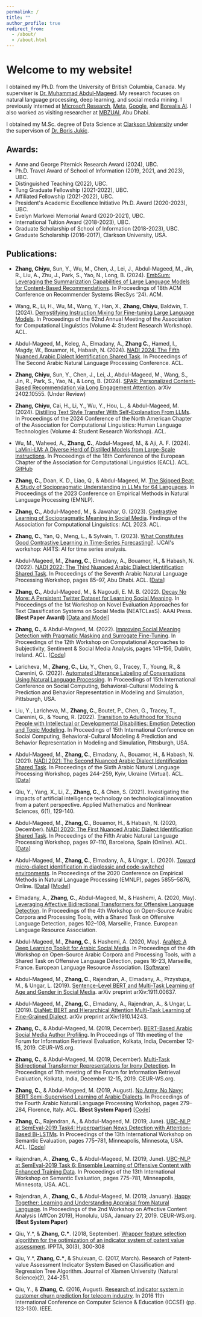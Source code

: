 ```yaml
---
permalink: /
title: ""
author_profile: true
redirect_from: 
  - /about/
  - /about.html
---
```

# Welcome to my website!

I obtained my Ph.D. from the University of British Columbia, Canada. My superviser is [Dr. Muhammad Abdul-Mageed](https://mageed.arts.ubc.ca/). My research focuses on natural language processing, deep learning, and social media mining. I previously interned at [Microsoft Research](https://www.microsoft.com/en-us/research/), [Meta](https://research.facebook.com/), [Google](https://research.google/), and [Borealis AI](https://www.borealisai.com/). I also worked as visiting researcher at [MBZUAI](https://mbzuai.ac.ae/), Abu Dhabi. 

I obtained my M.Sc. degree of Data Science at [Clarkson University](https://www.clarkson.edu/) under the supervison of [Dr. Boris Jukic](https://www.clarkson.edu/people/boris-jukic).

## Awards:
* Anne and George Piternick Research Award (2024), UBC.
* Ph.D. Travel Award of School of Information (2019, 2021, and 2023), UBC.
* Distinguished Teaching (2022), UBC.
* Tung Graduate Fellowship (2021-2022), UBC.
* Affiliated Fellowship (2021-2022), UBC.
* President's Academic Excellence Initiative Ph.D. Award (2020-2023), UBC.
* Evelyn Markwei Memorial Award (2020-2021), UBC.
* International Tuition Award (2018-2023), UBC.
* Graduate Scholarship of School of Information (2018-2023), UBC. 
* Graduate Scholarship (2016-2017), Clarkson University, USA.

## Publications:
* **Zhang, Chiyu**, Sun, Y., Wu, M., Chen, J., Lei, J., Abdul-Mageed, M., Jin, R., Liu, A., Zhu, J., Park, S., Yao, N., Long, B. (2024). [EmbSum: Leveraging the Summarization Capabilities of Large Language Models for Content-Based Recommendations](https://arxiv.org/pdf/2405.11441). In Proceedings of 18th ACM Conference on Recommender Systems (RecSys '24). ACM.

* Wang, R., Li, H., Wu, M., Wang, Y., Han, X., **Zhang, Chiyu**, Baldwin, T. (2024). [Demystifying Instruction Mixing for Fine-tuning Large Language Models](https://aclanthology.org/2024.acl-srw.15.pdf). In Proceedings of the 62nd Annual Meeting of the Association for Computational Linguistics (Volume 4: Student Research Workshop). ACL. 

* Abdul-Mageed, M., Keleg, A., Elmadany, A., **Zhang C.**, Hamed, I., Magdy, W., Bouamor, H., Habash, N. (2024). [NADI 2024: The Fifth Nuanced Arabic Dialect Identification Shared Task](https://arxiv.org/pdf/2407.04910). In Proceedings of The Second Arabic Natural Language Processing Conference. ACL. 

* **Zhang, Chiyu**, Sun, Y., Chen, J., Lei, J., Abdul-Mageed, M., Wang, S., Jin, R., Park, S., Yao, N., & Long, B. (2024). [SPAR: Personalized Content-Based Recommendation via Long Engagement Attention](https://arxiv.org/abs/2402.10555). arXiv 2402.10555. (Under Review)

* **Zhang, Chiyu**, Cai, H., Li, Y., Wu, Y., Hou, L., & Abdul-Mageed, M. (2024). [Distilling Text Style Transfer With Self-Explanation From LLMs](https://arxiv.org/abs/2403.01106). In Proceedings of the 2024 Conference of the North American Chapter of the Association for Computational Linguistics: Human Language Technologies (Volume 4: Student Research Workshop). ACL. 


* Wu, M., Waheed, A., **Zhang, C.**, Abdul-Mageed, M., & Aji, A. F. (2024). [LaMini-LM: A Diverse Herd of Distilled Models from Large-Scale Instructions](https://arxiv.org/abs/2304.14402). In Proceedings of the 18th Conference of the European Chapter of the Association for Computational Linguistics (EACL). ACL. [GitHub](https://github.com/mbzuai-nlp/LaMini-LM/)

* **Zhang, C.**, Doan, K. D., Liao, Q., & Abdul-Mageed, M. [The Skipped Beat: A Study of Sociopragmatic Understanding in LLMs for 64 Languages](). In Proceedings of the 2023 Conference on Empirical Methods in Natural Language Processing (EMNLP).

* **Zhang, C.**, Abdul-Mageed, M., & Jawahar, G. (2023). [Contrastive Learning of Sociopragmatic Meaning in Social Media](https://arxiv.org/abs/2203.07648). Findings of the Association for Computational Linguistics: ACL 2023. ACL.


* **Zhang, C.**, Yan, Q., Meng, L., & Sylvain, T. (2023). [What Constitutes Good Contrastive Learning in Time-Series Forecasting?](https://arxiv.org/abs/2306.12086). IJCAI's workshop: AI4TS: AI for time series analysis.

* Abdul-Mageed, M., **Zhang, C.**, Elmadany, A., Bouamor, H., & Habash, N. (2022). [NADI 2022: The Third Nuanced Arabic Dialect Identification Shared Task](https://aclanthology.org/2022.wanlp-1.9/). In Proceedings of the Seventh Arabic Natural Language Processing Workshop, pages 85–97, Abu Dhabi. ACL. [[Data](https://nadi.dlnlp.ai/2022/)]

* **Zhang, C.**, Abdul-Mageed, M., & Nagoudi, E. M. B. (2022). [Decay No More: A Persistent Twitter Dataset for Learning Social Meaning](https://arxiv.org/pdf/2204.04611.pdf). In Proceedings of the 1st Workshop on Novel Evaluation Approaches for Text Classification Systems on Social Media (NEATCLasS). AAAI Press. **(Best Paper Award)** [[Data and Model](https://github.com/chiyuzhang94/PTSM)]

* **Zhang, C.**, & Abdul-Mageed, M. (2022). [Improving Social Meaning Detection with Pragmatic Masking and Surrogate Fine-Tuning](https://arxiv.org/abs/2108.00356). In Proceedings of the 12th Workshop on Computational Approaches to Subjectivity, Sentiment & Social Media Analysis, pages 141–156, Dublin, Ireland. ACL. [[Code](https://github.com/chiyuzhang94/PMLM-SFT)]

* Laricheva, M., **Zhang, C.**, Liu, Y., Chen, G., Tracey, T., Young, R., & Carenini, G. (2022). [Automated Utterance Labeling of Conversations Using Natural Language Processing](https://arxiv.org/abs/2208.06525). In Proceedings of 15th International Conference on Social Computing, Behavioral-Cultural Modeling & Prediction and Behavior Representation in Modeling and Simulation, Pittsburgh, USA.

* Liu, Y., Laricheva, M., **Zhang, C.**, Boutet, P., Chen, G., Tracey, T., Carenini, G., & Young, R. (2022). [Transition to Adulthood for Young People with Intellectual or Developmental Disabilities: Emotion Detection and Topic Modeling](). In Proceedings of 15th International Conference on Social Computing, Behavioral-Cultural Modeling & Prediction and Behavior Representation in Modeling and Simulation, Pittsburgh, USA.

* Abdul-Mageed, M., **Zhang, C.**, Elmadany, A., Bouamor, H., & Habash, N. (2021). [NADI 2021: The Second Nuanced Arabic Dialect Identification Shared Task](https://aclanthology.org/2021.wanlp-1.28.pdf). In Proceedings of the Sixth Arabic Natural Language Processing Workshop, pages 244–259, Kyiv, Ukraine (Virtual). ACL. [[Data](https://github.com/UBC-NLP/nadi)]

* Qiu, Y., Yang, X., Li, Z., **Zhang, C.**, & Chen, S. (2021). Investigating the impacts of artificial intelligence technology on technological innovation from a patent perspective. Applied Mathematics and Nonlinear Sciences, 6(1), 129-140.

* Abdul-Mageed, M., **Zhang, C.**, Bouamor, H., & Habash, N. (2020, December). [NADI 2020: The First Nuanced Arabic Dialect Identification Shared Task](https://aclanthology.org/2020.wanlp-1.9.pdf). In Proceedings of the Fifth Arabic Natural Language Processing Workshop, pages 97–110, Barcelona, Spain (Online). ACL. [[Data](https://github.com/UBC-NLP/nadi)]

* Abdul-Mageed, M., **Zhang, C.**, Elmadany, A., & Ungar, L. (2020). [Toward micro-dialect identification in diaglossic and code-switched environments](https://aclanthology.org/2020.emnlp-main.472/). In Proceedings of the 2020 Conference on Empirical Methods in Natural Language Processing (EMNLP), pages 5855–5876, Online. [[Data](https://github.com/UBC-NLP/microdialects)] [[Model](https://huggingface.co/UBC-NLP/MARBERT)]

* Elmadany, A., **Zhang, C.**, Abdul-Mageed, M., & Hashemi, A. (2020, May). [Leveraging Affective Bidirectional Transformers for Offensive Language Detection](https://aclanthology.org/2020.osact-1.17/). In Proceedings of the 4th Workshop on Open-Source Arabic Corpora and Processing Tools, with a Shared Task on Offensive Language Detection, pages 102–108, Marseille, France. European Language Resource Association.

* Abdul-Mageed, M., **Zhang, C.**, & Hashemi, A. (2020, May). [AraNet: A Deep Learning Toolkit for Arabic Social Media](https://aclanthology.org/2020.osact-1.3/?ref=https://githubhelp.com). In Proceedings of the 4th Workshop on Open-Source Arabic Corpora and Processing Tools, with a Shared Task on Offensive Language Detection, pages 16–23, Marseille, France. European Language Resource Association. [[Software](https://github.com/UBC-NLP/aranet)]

* Abdul-Mageed, M., **Zhang, C.**, Rajendran, A., Elmadany, A., Przystupa, M., & Ungar, L. (2019). [Sentence-Level BERT and Multi-Task Learning of Age and Gender in Social Media](https://arxiv.org/pdf/1911.00637.pdf). arXiv preprint arXiv:1911.00637.

* Abdul-Mageed, M., **Zhang, C.**, Elmadany, A., Rajendran, A., & Ungar, L. (2019). [DiaNet: BERT and Hierarchical Attention Multi-Task Learning of Fine-Grained Dialect](https://arxiv.org/pdf/1910.14243.pdf). arXiv preprint arXiv:1910.14243.

* **Zhang, C.**, & Abdul-Mageed, M. (2019, December). [BERT-Based Arabic Social Media Author Profiling](http://ceur-ws.org/Vol-2517/T2-2.pdf). In Proceedings of 11th meeting of the Forum for Information Retrieval Evaluation, Kolkata, India, December 12-15, 2019. CEUR-WS.org.

* **Zhang, C.**, & Abdul-Mageed, M. (2019, December). [Multi-Task Bidirectional Transformer Representations for Irony Detection](http://ceur-ws.org/Vol-2517/T4-2.pdf). In Proceedings of 11th meeting of the Forum for Information Retrieval Evaluation, Kolkata, India, December 12-15, 2019. CEUR-WS.org.

* **Zhang, C.**, & Abdul-Mageed, M. (2019, August). [No Army, No Navy: BERT Semi-Supervised Learning of Arabic Dialects](https://aclanthology.org/W19-4637.pdf). In Proceedings of the Fourth Arabic Natural Language Processing Workshop, pages 279–284, Florence, Italy. ACL. **(Best System Paper)** [[Code](https://github.com/chiyuzhang94/UBCNLP-MADAR_2019)]

* **Zhang, C.**, Rajendran, A., & Abdul-Mageed, M. (2019, June). [UBC-NLP at SemEval-2019 Task4: Hyperpartisan News Detection with Attention-Based Bi-LSTMs](https://aclanthology.org/S19-2136/). In Proceedings of the 13th International Workshop on Semantic Evaluation, pages 775–781, Minneapolis, Minnesota, USA. ACL. [[Code](https://github.com/chiyuzhang94/SemEval-2019-Hyperpartisan)]

* Rajendran, A., **Zhang, C.**, & Abdul-Mageed, M. (2019, June). [UBC-NLP at SemEval-2019 Task
6: Ensemble Learning of Offensive Content with Enhanced Training Data](https://aclanthology.org/S19-2136/). In Proceedings of the 13th International Workshop on Semantic Evaluation, pages 775–781, Minneapolis, Minnesota, USA. ACL.

* Rajendran, A., **Zhang, C.**, & Abdul-Mageed, M. (2019, January). [Happy Together: Learning and Understanding Appraisal from Natural Language](http://ceur-ws.org/Vol-2328/2_paper_24.pdf). In Proceedings of the 2nd Workshop on Affective Content Analysis (AffCon 2019), Honolulu, USA, January 27, 2019. CEUR-WS.org. **(Best System Paper)**

* Qiu, Y.\*, & **Zhang, C.\***. (2018, September). [Wrapper feature selection algorithm for the optimization of an indicator system of patent value assessment](https://arxiv.org/pdf/2001.08371.pdf). IPPTA, 30(3), 300-308

* Qiu, Y.\*, **Zhang, C.\***, & Shuixuan, C. (2017, March). Research of Patent-value Assessment Indicator System Based on Classification and Regression Tree Algorithm. Journal of Xiamen University (Natural Science)(2), 244-251.

* Qiu, Y., & **Zhang, C.** (2016, August). [Research of indicator system in customer churn prediction for telecom industry](https://www.researchgate.net/profile/Chiyu-Zhang-4/publication/323686017_Research_of_Indicator_System_in_Customer_Churn_Prediction_for_Telecom_Industry/links/5aa432cf0f7e9badd9a9af22/Research-of-Indicator-System-in-Customer-Churn-Prediction-for-Telecom-Industry.pdf). In 2016 11th International Conference on Computer Science & Education (ICCSE) (pp. 123-130). IEEE.
